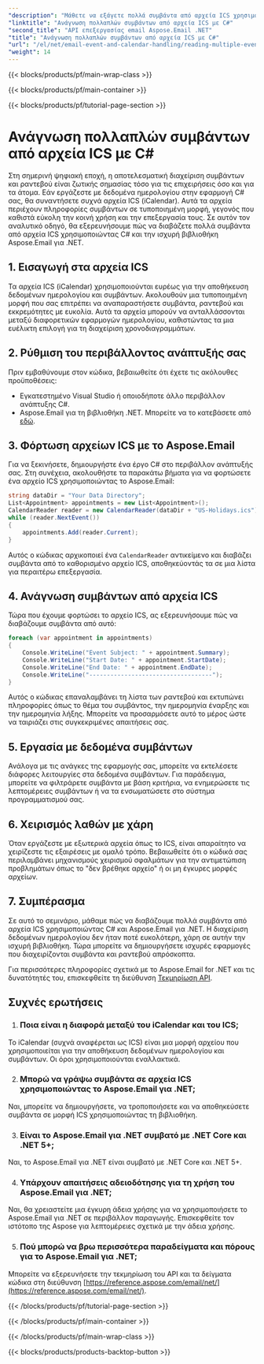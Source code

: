 ```yaml
---
"description": "Μάθετε να εξάγετε πολλά συμβάντα από αρχεία ICS χρησιμοποιώντας το Aspose.Email για .NET. Ένας οδηγός βήμα προς βήμα με παραδείγματα κώδικα για αποτελεσματική διαχείριση συμβάντων."
"linktitle": "Ανάγνωση πολλαπλών συμβάντων από αρχεία ICS με C#"
"second_title": "API επεξεργασίας email Aspose.Email .NET"
"title": "Ανάγνωση πολλαπλών συμβάντων από αρχεία ICS με C#"
"url": "/el/net/email-event-and-calendar-handling/reading-multiple-events-from-ics-files-with-csharp/"
"weight": 14
---
```


{{< blocks/products/pf/main-wrap-class >}}

{{< blocks/products/pf/main-container >}}

{{< blocks/products/pf/tutorial-page-section >}}

# Ανάγνωση πολλαπλών συμβάντων από αρχεία ICS με C#


Στη σημερινή ψηφιακή εποχή, η αποτελεσματική διαχείριση συμβάντων και ραντεβού είναι ζωτικής σημασίας τόσο για τις επιχειρήσεις όσο και για τα άτομα. Εάν εργάζεστε με δεδομένα ημερολογίου στην εφαρμογή C# σας, θα συναντήσετε συχνά αρχεία ICS (iCalendar). Αυτά τα αρχεία περιέχουν πληροφορίες συμβάντων σε τυποποιημένη μορφή, γεγονός που καθιστά εύκολη την κοινή χρήση και την επεξεργασία τους. Σε αυτόν τον αναλυτικό οδηγό, θα εξερευνήσουμε πώς να διαβάζετε πολλά συμβάντα από αρχεία ICS χρησιμοποιώντας C# και την ισχυρή βιβλιοθήκη Aspose.Email για .NET.

## 1. Εισαγωγή στα αρχεία ICS
Τα αρχεία ICS (iCalendar) χρησιμοποιούνται ευρέως για την αποθήκευση δεδομένων ημερολογίου και συμβάντων. Ακολουθούν μια τυποποιημένη μορφή που σας επιτρέπει να αναπαραστήσετε συμβάντα, ραντεβού και εκκρεμότητες με ευκολία. Αυτά τα αρχεία μπορούν να ανταλλάσσονται μεταξύ διαφορετικών εφαρμογών ημερολογίου, καθιστώντας τα μια ευέλικτη επιλογή για τη διαχείριση χρονοδιαγραμμάτων.

## 2. Ρύθμιση του περιβάλλοντος ανάπτυξής σας
Πριν εμβαθύνουμε στον κώδικα, βεβαιωθείτε ότι έχετε τις ακόλουθες προϋποθέσεις:
- Εγκατεστημένο Visual Studio ή οποιοδήποτε άλλο περιβάλλον ανάπτυξης C#.
- Aspose.Email για τη βιβλιοθήκη .NET. Μπορείτε να το κατεβάσετε από [εδώ](https://releases.aspose.com/email/net/).

## 3. Φόρτωση αρχείων ICS με το Aspose.Email
Για να ξεκινήσετε, δημιουργήστε ένα έργο C# στο περιβάλλον ανάπτυξής σας. Στη συνέχεια, ακολουθήστε τα παρακάτω βήματα για να φορτώσετε ένα αρχείο ICS χρησιμοποιώντας το Aspose.Email:

```csharp
string dataDir = "Your Data Directory";
List<Appointment> appointments = new List<Appointment>();
CalendarReader reader = new CalendarReader(dataDir + "US-Holidays.ics");
while (reader.NextEvent())
{
    appointments.Add(reader.Current);
}
```

Αυτός ο κώδικας αρχικοποιεί ένα `CalendarReader` αντικείμενο και διαβάζει συμβάντα από το καθορισμένο αρχείο ICS, αποθηκεύοντάς τα σε μια λίστα για περαιτέρω επεξεργασία.

## 4. Ανάγνωση συμβάντων από αρχεία ICS
Τώρα που έχουμε φορτώσει το αρχείο ICS, ας εξερευνήσουμε πώς να διαβάζουμε συμβάντα από αυτό:

```csharp
foreach (var appointment in appointments)
{
    Console.WriteLine("Event Subject: " + appointment.Summary);
    Console.WriteLine("Start Date: " + appointment.StartDate);
    Console.WriteLine("End Date: " + appointment.EndDate);
    Console.WriteLine("-----------------------------------");
}
```
Αυτός ο κώδικας επαναλαμβάνει τη λίστα των ραντεβού και εκτυπώνει πληροφορίες όπως το θέμα του συμβάντος, την ημερομηνία έναρξης και την ημερομηνία λήξης. Μπορείτε να προσαρμόσετε αυτό το μέρος ώστε να ταιριάζει στις συγκεκριμένες απαιτήσεις σας.

## 5. Εργασία με δεδομένα συμβάντων
Ανάλογα με τις ανάγκες της εφαρμογής σας, μπορείτε να εκτελέσετε διάφορες λειτουργίες στα δεδομένα συμβάντων. Για παράδειγμα, μπορείτε να φιλτράρετε συμβάντα με βάση κριτήρια, να ενημερώσετε τις λεπτομέρειες συμβάντων ή να τα ενσωματώσετε στο σύστημα προγραμματισμού σας.

## 6. Χειρισμός λαθών με χάρη
Όταν εργάζεστε με εξωτερικά αρχεία όπως το ICS, είναι απαραίτητο να χειρίζεστε τις εξαιρέσεις με ομαλό τρόπο. Βεβαιωθείτε ότι ο κώδικά σας περιλαμβάνει μηχανισμούς χειρισμού σφαλμάτων για την αντιμετώπιση προβλημάτων όπως το "δεν βρέθηκε αρχείο" ή οι μη έγκυρες μορφές αρχείων.

## 7. Συμπέρασμα
Σε αυτό το σεμινάριο, μάθαμε πώς να διαβάζουμε πολλά συμβάντα από αρχεία ICS χρησιμοποιώντας C# και Aspose.Email για .NET. Η διαχείριση δεδομένων ημερολογίου δεν ήταν ποτέ ευκολότερη, χάρη σε αυτήν την ισχυρή βιβλιοθήκη. Τώρα μπορείτε να δημιουργήσετε ισχυρές εφαρμογές που διαχειρίζονται συμβάντα και ραντεβού απρόσκοπτα.

Για περισσότερες πληροφορίες σχετικά με το Aspose.Email for .NET και τις δυνατότητές του, επισκεφθείτε τη διεύθυνση [Τεκμηρίωση API](https://reference.aspose.com/email/net/).

## Συχνές ερωτήσεις
1. ### Ποια είναι η διαφορά μεταξύ του iCalendar και του ICS;
Το iCalendar (συχνά αναφέρεται ως ICS) είναι μια μορφή αρχείου που χρησιμοποιείται για την αποθήκευση δεδομένων ημερολογίου και συμβάντων. Οι όροι χρησιμοποιούνται εναλλακτικά.

2. ### Μπορώ να γράψω συμβάντα σε αρχεία ICS χρησιμοποιώντας το Aspose.Email για .NET;
Ναι, μπορείτε να δημιουργήσετε, να τροποποιήσετε και να αποθηκεύσετε συμβάντα σε μορφή ICS χρησιμοποιώντας τη βιβλιοθήκη.

3. ### Είναι το Aspose.Email για .NET συμβατό με .NET Core και .NET 5+;
Ναι, το Aspose.Email για .NET είναι συμβατό με .NET Core και .NET 5+.

4. ### Υπάρχουν απαιτήσεις αδειοδότησης για τη χρήση του Aspose.Email για .NET;
Ναι, θα χρειαστείτε μια έγκυρη άδεια χρήσης για να χρησιμοποιήσετε το Aspose.Email για .NET σε περιβάλλον παραγωγής. Επισκεφθείτε τον ιστότοπο της Aspose για λεπτομέρειες σχετικά με την άδεια χρήσης.

5. ### Πού μπορώ να βρω περισσότερα παραδείγματα και πόρους για το Aspose.Email για .NET;
Μπορείτε να εξερευνήσετε την τεκμηρίωση του API και τα δείγματα κώδικα στη διεύθυνση [https://reference.aspose.com/email/net/](https://reference.aspose.com/email/net/).

{{< /blocks/products/pf/tutorial-page-section >}}

{{< /blocks/products/pf/main-container >}}

{{< /blocks/products/pf/main-wrap-class >}}

{{< blocks/products/products-backtop-button >}}
